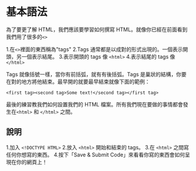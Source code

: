 基本語法
=========
為了要更了解 HTML，我們應該要學習如何撰寫 HTML。就像你已經在前面看到我們用了很多的`<>`

1.在`<>`裡面的東西稱為"tags"
2.Tags 通常都是以成對的形式出現的。一個表示開頭，另一個表示結尾。
3.表示開頭的 tags 像 `<html>`
4.表示結尾的 tags 像 `</html>`

Tags 就像括號一樣，當你有前括弧，就有有後括弧。Tags 是巢狀的結構，你要在對的地方將他結束。最早開的就要最早結束就像下面的範例：
```
<first tag><second tag>Some text!</second tag></first tag>
```

最後的練習教我們如何設置我們的 HTML 檔案。所有我們現在要做的事情都會發生在`<html>` 和 `</html>` 之間。

說明
-----

1.加入 `<!DOCTYPE HTML>`
2.放入 `<html>` 開始和結束的 tags。
3.在 `<html>` 之間寫任何你想寫的東西。
4.按下「Save & Submit Code」來看看你寫的東西會如何呈現在你的網頁上！
